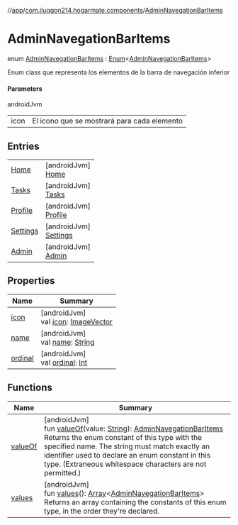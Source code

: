 //[app](../../../index.md)/[com.jluqgon214.hogarmate.components](../index.md)/[AdminNavegationBarItems](index.md)

# AdminNavegationBarItems

enum [AdminNavegationBarItems](index.md) : [Enum](https://kotlinlang.org/api/latest/jvm/stdlib/kotlin-stdlib/kotlin/-enum/index.html)&lt;[AdminNavegationBarItems](index.md)&gt; 

Enum class que representa los elementos de la barra de navegación inferior

#### Parameters

androidJvm

| | |
|---|---|
| icon | El icono que se mostrará para cada elemento |

## Entries

| | |
|---|---|
| [Home](-home/index.md) | [androidJvm]<br>[Home](-home/index.md) |
| [Tasks](-tasks/index.md) | [androidJvm]<br>[Tasks](-tasks/index.md) |
| [Profile](-profile/index.md) | [androidJvm]<br>[Profile](-profile/index.md) |
| [Settings](-settings/index.md) | [androidJvm]<br>[Settings](-settings/index.md) |
| [Admin](-admin/index.md) | [androidJvm]<br>[Admin](-admin/index.md) |

## Properties

| Name | Summary |
|---|---|
| [icon](icon.md) | [androidJvm]<br>val [icon](icon.md): [ImageVector](https://developer.android.com/reference/kotlin/androidx/compose/ui/graphics/vector/ImageVector.html) |
| [name](../-navegation-bar-items/-settings/index.md#-372974862%2FProperties%2F-912451524) | [androidJvm]<br>val [name](../-navegation-bar-items/-settings/index.md#-372974862%2FProperties%2F-912451524): [String](https://kotlinlang.org/api/latest/jvm/stdlib/kotlin-stdlib/kotlin/-string/index.html) |
| [ordinal](../-navegation-bar-items/-settings/index.md#-739389684%2FProperties%2F-912451524) | [androidJvm]<br>val [ordinal](../-navegation-bar-items/-settings/index.md#-739389684%2FProperties%2F-912451524): [Int](https://kotlinlang.org/api/latest/jvm/stdlib/kotlin-stdlib/kotlin/-int/index.html) |

## Functions

| Name | Summary |
|---|---|
| [valueOf](value-of.md) | [androidJvm]<br>fun [valueOf](value-of.md)(value: [String](https://kotlinlang.org/api/latest/jvm/stdlib/kotlin-stdlib/kotlin/-string/index.html)): [AdminNavegationBarItems](index.md)<br>Returns the enum constant of this type with the specified name. The string must match exactly an identifier used to declare an enum constant in this type. (Extraneous whitespace characters are not permitted.) |
| [values](values.md) | [androidJvm]<br>fun [values](values.md)(): [Array](https://kotlinlang.org/api/latest/jvm/stdlib/kotlin-stdlib/kotlin/-array/index.html)&lt;[AdminNavegationBarItems](index.md)&gt;<br>Returns an array containing the constants of this enum type, in the order they're declared. |
